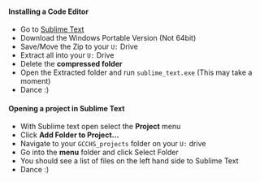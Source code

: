 #### Installing a Code Editor

- Go to [Sublime Text](http://www.sublimetext.com/3)
- Download the Windows Portable Version (Not 64bit)
- Save/Move the Zip to your `U:` Drive
- Extract all into your `U:` Drive
- Delete the __compressed folder__
- Open the Extracted folder and run `sublime_text.exe` (This may take a moment)
- Dance :)

#### Opening a project in Sublime Text

- With Sublime text open select the __Project__ menu
- Click __Add Folder to Project...__
- Navigate to your `GCCHS_projects` folder on your `U:` drive
- Go into the __menu__ folder and click Select Folder
- You should see a list of files on the left hand side to Sublime Text
- Dance :)
